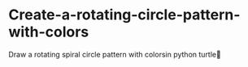 # Create-a-rotating-circle-pattern-with-colors
Draw a rotating spiral circle pattern with colorsin python turtle🐢
